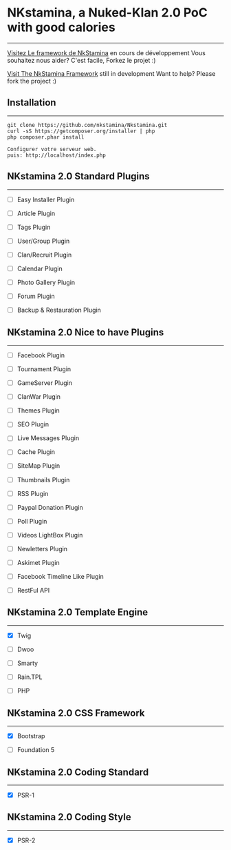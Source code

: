 # NKstamina, a Nuked-Klan 2.0 PoC with good calories 
----------------------------------------------------

[Visitez Le framework de NkStamina](http://github.com/nkstamina/Framework) en cours de développement
Vous souhaitez nous aider? C'est facile, Forkez le projet :)

[Visit The NkStamina Framework](http://github.com/nkstamina/Framework) still in development
Want to help? Please fork the project :) 


## Installation
---------------
```
git clone https://github.com/nkstamina/Nkstamina.git
curl -sS https://getcomposer.org/installer | php
php composer.phar install

Configurer votre serveur web.
puis: http://localhost/index.php
```

## NKstamina 2.0 Standard Plugins
---------------------------------
- [ ] Easy Installer Plugin
- [ ] Article Plugin
- [ ] Tags Plugin
- [ ] User/Group Plugin
- [ ] Clan/Recruit Plugin
- [ ] Calendar Plugin
- [ ] Photo Gallery Plugin
- [ ] Forum Plugin
- [ ] Backup & Restauration Plugin


## NKstamina 2.0 Nice to have Plugins
-------------------------------------
- [ ] Facebook Plugin
- [ ] Tournament Plugin
- [ ] GameServer Plugin
- [ ] ClanWar Plugin
- [ ] Themes Plugin
- [ ] SEO Plugin
- [ ] Live Messages Plugin
- [ ] Cache Plugin
- [ ] SiteMap Plugin
- [ ] Thumbnails Plugin
- [ ] RSS Plugin
- [ ] Paypal Donation Plugin
- [ ] Poll Plugin
- [ ] Videos LightBox Plugin
- [ ] Newletters Plugin
- [ ] Askimet Plugin
- [ ] Facebook Timeline Like Plugin
- [ ] RestFul API


## NKstamina 2.0 Template Engine
--------------------------------
- [x] Twig
- [ ] Dwoo
- [ ] Smarty
- [ ] Rain.TPL
- [ ] PHP


## NKstamina 2.0 CSS Framework
------------------------------
- [x] Bootstrap
- [ ] Foundation 5


## NKstamina 2.0 Coding Standard
--------------------------------
- [x] PSR-1


## NKstamina 2.0 Coding Style
-----------------------------
- [x] PSR-2

